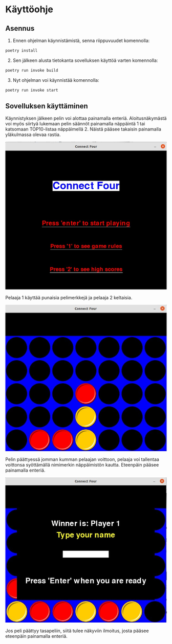 # Käyttöohje

## Asennus

1. Ennen ohjelman käynnistämistä, senna riippuvuudet komennolla:

```bash
poetry install
```
2. Sen jälkeen alusta tietokanta sovelluksen käyttöä varten komennolla:

```bash
poetry run invoke build
```

3. Nyt ohjelman voi käynnistää komennolla:

```bash
poetry run invoke start
```


## Sovelluksen käyttäminen

Käynnistyksen jälkeen pelin voi alottaa painamalla enteriä. Aloitusnäkymästä voi myös siirtyä lukemaan pelin säännöt painamalla näppäintä 1 tai katsomaan TOP10-listaa näppäimellä 2. Näistä pääsee takaisin painamalla yläkulmassa olevaa rastia.

![plot](./dokumentaatio/connect_four_start.jpg)

Pelaaja 1 käyttää punaisia pelimerkkejä ja pelaaja 2 keltaisia. 

![plot](./dokumentaatio/connect_four.jpg)

Pelin päättyessä jomman kumman pelaajan voittoon, pelaaja voi tallentaa voittonsa syöttämällä nimimerkin näppäimistön kautta. Eteenpäin pääsee painamalla enteriä.

![plot](./dokumentaatio/connect_four_win.jpg)

Jos peli päättyy tasapeliin, siitä tulee näkyviin ilmoitus, josta pääsee eteenpäin painamalla enteriä.
